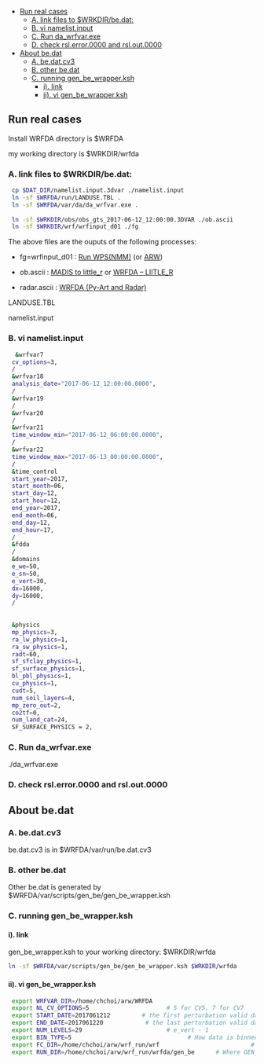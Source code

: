 

<!-- @import "[TOC]" {cmd="toc" depthFrom=1 depthTo=6 orderedList=false} -->

<!-- code_chunk_output -->

* [Run real cases](#run-real-cases)
	* [A. link files to $WRKDIR/be.dat:](#a-link-files-to-wrkdirbedat)
	* [B. vi namelist.input](#b-vi-namelistinput)
	* [C.  Run da_wrfvar.exe](#c-run-da_wrfvarexe)
	* [D. check rsl.error.0000 and rsl.out.0000](#d-check-rslerror0000-and-rslout0000)
* [About be.dat](#about-bedat)
	* [A.  be.dat.cv3](#a-bedatcv3)
	* [B.  other be.dat](#b-other-bedat)
	* [C.  running  gen_be_wrapper.ksh](#c-running-gen_be_wrapperksh)
		* [i).  link](#i-link)
		* [ii).  vi gen_be_wrapper.ksh](#ii-vi-gen_be_wrapperksh)

<!-- /code_chunk_output -->

## Run real cases
Install WRFDA directory is \$WRFDA

my working directory is \$WRKDIR/wrfda









### A. link files to $WRKDIR/be.dat: 


```bash
 cp $DAT_DIR/namelist.input.3dvar ./namelist.input
 ln -sf $WRFDA/run/LANDUSE.TBL .
 ln -sf $WRFDA/var/da/da_wrfvar.exe .
 
 ln -sf $WRKDIR/obs/obs_gts_2017-06-12_12:00:00.3DVAR ./ob.ascii
 ln -sf $WRKDIR/wrf/wrfinput_d01 ./fg
```
The above files are the ouputs of the following processes:
- fg=wrfinput_d01 :  [Run WPS(NMM)](https://chchoiw.blogspot.com/2017/07/run-wps-for-nmm.html) (or [ARW](https://chchoiw.blogspot.com/2017/07/run-wps-for-arw.html))

- ob.ascii : [MADIS to little_r](https://chchoiw.blogspot.com/2017/07/wrf-run-obsprocexe.html) or [WRFDA – LIITLE_R](https://chchoiw.wordpress.com/2017/08/03/wrf-liitle_r/)

- radar.ascii : [WRFDA (Py-Art and Radar)](https://chchoiw.blogspot.com/2017/08/wrfda-py-art-and-radar.html)

LANDUSE.TBL

namelist.input








### B. vi namelist.input

```bash
  &wrfvar7
 cv_options=3,
 /
 &wrfvar18
 analysis_date="2017-06-12_12:00:00.0000",
 /
 &wrfvar19
 /
 &wrfvar20
 /
 &wrfvar21
 time_window_min="2017-06-12_06:00:00.0000",
 /
 &wrfvar22
 time_window_max="2017-06-13_00:00:00.0000",
 /
 &time_control
 start_year=2017,
 start_month=06,
 start_day=12,
 start_hour=12,
 end_year=2017,
 end_month=06,
 end_day=12,
 end_hour=17,
 /
 &fdda
 /
 &domains
 e_we=50,
 e_sn=50,
 e_vert=30,
 dx=16000,
 dy=16000,
 / 
 
 
 &physics
 mp_physics=3,
 ra_lw_physics=1,
 ra_sw_physics=1,
 radt=60,
 sf_sfclay_physics=1,
 sf_surface_physics=1,
 bl_pbl_physics=1,
 cu_physics=1,
 cudt=5,
 num_soil_layers=4,
 mp_zero_out=2,
 co2tf=0,
 num_land_cat=24,
 SF_SURFACE_PHYSICS = 2,

```






### C.  Run da_wrfvar.exe


./da_wrfvar.exe








### D. check rsl.error.0000 and rsl.out.0000


## About be.dat

### A.  be.dat.cv3 
be.dat.cv3 is in $WRFDA/var/run/be.dat.cv3


### B.  other be.dat 
 Other be.dat is generated by $WRFDA/var/scripts/gen_be/gen_be_wrapper.ksh

### C.  running  gen_be_wrapper.ksh


#### i).  link 
gen_be_wrapper.ksh to your working directory: $WRKDIR/wrfda
```bash
ln -sf $WRFDA/var/scripts/gen_be/gen_be_wrapper.ksh $WRKDIR/wrfda
```

#### ii).  vi gen_be_wrapper.ksh
```bash
 export WRFVAR_DIR=/home/chchoi/arw/WRFDA
 export NL_CV_OPTIONS=5                      # 5 for CV5, 7 for CV7
 export START_DATE=2017061212         # the first perturbation valid date
 export END_DATE=2017061220            # the last perturbation valid date
 export NUM_LEVELS=29                        # e_vert - 1
 export BIN_TYPE=5                                 # How data is binned for calculating statistics
 export FC_DIR=/home/chchoi/arw/wrf_run/wrf                          # where wrf forecasts are
 export RUN_DIR=/home/chchoi/arw/wrf_run/wrfda/gen_be      # Where GEN_BE will run and output files
```







 